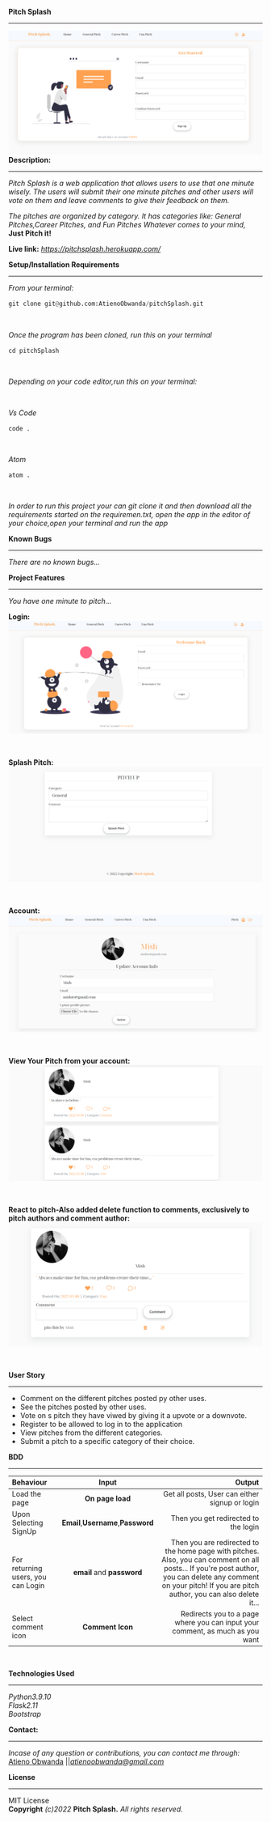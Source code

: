**Pitch Splash** <br/>
****
![Alt text](./app/static/projectScreenshots/signUp.png?raw=true "Optional Title")
**Description:**
****
*Pitch Splash is a web application that allows users to use that one minute wisely. The users will submit their one minute pitches and other users will vote on them and leave comments to give their feedback on them.*

 *The pitches are organized by category. It has categories like: General Pitches,Career Pitches, and Fun Pitches* 
 *Whatever comes to your mind,* **Just Pitch it!**
<br />

**Live link:**  *https://pitchsplash.herokuapp.com/* <br />


**Setup/Installation Requirements** 
****
*From your terminal:* <br />
```py
git clone git@github.com:AtienoObwanda/pitchSplash.git
```
<br />

*Once the program has been cloned, run this on your terminal* <br />

```
cd pitchSplash
```

<br />

*Depending on your code editor,run this on your terminal:* <br />

<br />

*Vs Code* <br />

```
code .
```
<br />

*Atom* <br />
```
atom .
```
<br />

*In order to run this project your can git clone it and then download all the requirements started on the requiremen.txt, open the app in the editor of your choice,open your terminal and run the  app*
<br />

**Known Bugs**
****
*There are no known bugs...*

**Project Features**
****
*You have one minute to pitch...* <br />

**Login:** <br />
![Alt text](./app/static/projectScreenshots/login.png?raw=true "Optional Title")

<br />

**Splash Pitch:**
![Alt text](./app/static/projectScreenshots/pitch.png?raw=true "Optional Title")

<br/>

**Account:** 
![Alt text](./app/static/projectScreenshots/account.png?raw=true "Optional Title")

<br/>


**View Your Pitch from your account:**
![Alt text](./app/static/projectScreenshots/profilePitch.png?raw=true "Optional Title")

<br />

**React to pitch-Also added delete function to comments, exclusively to pitch authors and comment author:**
![Alt text](./app/static/projectScreenshots/react.png?raw=true "Optional Title")

<br/>

**User Story** <br/>
****

* Comment on the different pitches posted py other uses. <br/>
* See the pitches posted by other uses. <br/>
* Vote on s pitch they have viwed by giving it a upvote or a downvote. <br/>
* Register to be allowed to log in to the application <br/>
* View pitches from the different categories. <br/>
* Submit a pitch to a specific category of their choice. <br/>

**BDD** <br/>
****
| Behaviour | Input | Output |
| :---------------- | :---------------: | ------------------: |
| Load the page | **On page load** | Get all posts, User can either signup or login|
| Upon Selecting SignUp| **Email**,**Username**,**Password** | Then you get redirected to the login|
| For returning users, you can Login | **email** and **password** | Then you are redirected to the home page with pitches. Also, you can comment on all posts... If you're post author, you can delete any comment on your pitch! If you are pitch author, you can also delete it...|
| Select comment icon | **Comment Icon** | Redirects you to a page where you can input your comment, as much as you want|

<br/>

**Technologies Used** <br/>
****

*Python3.9.10*<br />
*Flask2.11*<br />
*Bootstrap*<br />


**Contact:**
****

*Incase of any question or contributions, you can contact me through:*
 [Atieno Obwanda](https://github.com/AtienoObwanda) ||*atienoobwanda@gmail.com* </br>


**License**
****
MIT License <br/>
**Copyright** *(c)2022* **Pitch Splash.** *All rights reserved.*

